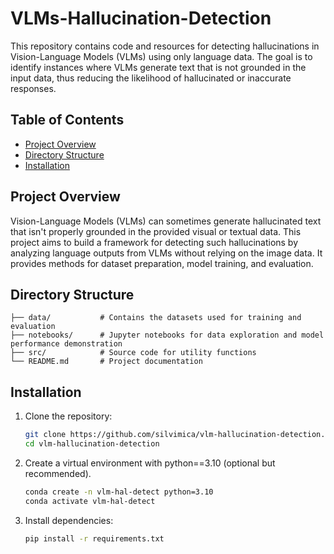 # VLMs-Hallucination-Detection

This repository contains code and resources for detecting hallucinations in Vision-Language Models (VLMs) using only language data. The goal is to identify instances where VLMs generate text that is not grounded in the input data, thus reducing the likelihood of hallucinated or inaccurate responses.

## Table of Contents

- [Project Overview](#project-overview)
- [Directory Structure](#directory-structure)
- [Installation](#installation)

## Project Overview

Vision-Language Models (VLMs) can sometimes generate hallucinated text that isn't properly grounded in the provided visual or textual data. This project aims to build a framework for detecting such hallucinations by analyzing language outputs from VLMs without relying on the image data. It provides methods for dataset preparation, model training, and evaluation.

## Directory Structure
```plaintext
├── data/           # Contains the datasets used for training and evaluation
├── notebooks/      # Jupyter notebooks for data exploration and model performance demonstration
├── src/            # Source code for utility functions
└── README.md       # Project documentation
```

## Installation

1. Clone the repository:
   ```bash
   git clone https://github.com/silvimica/vlm-hallucination-detection.git
   cd vlm-hallucination-detection
   ```

2. Create a virtual environment with python==3.10 (optional but recommended).
   ```bash
   conda create -n vlm-hal-detect python=3.10
   conda activate vlm-hal-detect
   ```

3. Install dependencies:
   ```bash
   pip install -r requirements.txt
   ```
